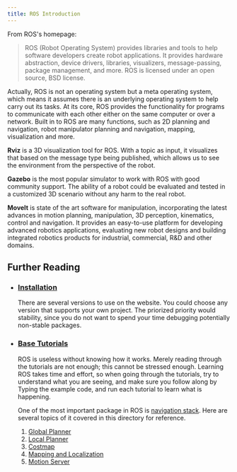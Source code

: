 ```yaml
---
title: ROS Introduction
---
```


From ROS's homepage:

> ROS (Robot Operating System) provides libraries and tools to help software developers create robot applications. It provides hardware abstraction, device drivers, libraries, visualizers, message-passing, package management, and more. ROS is licensed under an open source, BSD license.

Actually, ROS is not an operating system but a meta operating system, which means it assumes there is an underlying operating system to help carry out its tasks. At its core, ROS provides the functionality for programs to communicate with each other either on the same computer or over a network. Built in to ROS are many functions, such as 2D planning and navigation, robot manipulator planning and navigation, mapping, visualization and more.

**Rviz** is a 3D visualization tool for ROS. With a topic as input, it visualizes that based on the message type being published, which allows us to see the environment from the perspective of the robot.

**Gazebo** is the most popular simulator to work with ROS with good community support. The ability of a robot could be evaluated and tested in a customized 3D scenario without any harm to the real robot.

**MoveIt** is state of the art software for manipulation, incorporating the latest advances in motion planning, manipulation, 3D perception, kinematics, control and navigation. It provides an easy-to-use platform for developing advanced robotics applications, evaluating new robot designs and building integrated robotics products for industrial, commercial, R&D and other domains.

## Further Reading

- ### [Installation](http://wiki.ros.org/ROS/Installation)

  There are several versions to use on the website. You could choose any version that supports your own project. The priorized priority would stability, since you do not want to spend your time debugging potentially non-stable packages.

- ### [Base Tutorials](http://wiki.ros.org/ROS/Tutorials)

  ROS is useless without knowing how it works. Merely reading through the tutorials are not enough; this cannot be stressed enough. Learning ROS takes time and effort, so when going through the tutorials, try to understand what you are seeing, and make sure you follow along by Typing the example code, and run each tutorial to learn what is happening.
  
  One of the most important package in ROS is [navigation stack](ros-navigation). Here are several topics of it covered in this directory for reference.
  1. [Global Planner](ros-global-planner.md)
  2. [Local Planner](ros-local-planner)
  3. [Costmap](ros-cost-maps)
  4. [Mapping and Localization](ros-mapping-localization)
  5. [Motion Server](ros-motion-server-framework)
